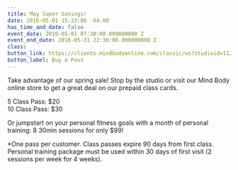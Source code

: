 ```yaml
---
title: May Super Savings!
date: 2016-05-01 15:23:00 -04:00
has_time_and_date: false
event_date: 2016-05-01 07:30:00.000000000 Z
event_end_date: 2016-05-31 22:30:00.000000000 Z
class: 
button_link: https://clients.mindbodyonline.com/classic/ws?studioid=112719&stype=41
button_label: Buy a Pass
---
```


Take advantage of our spring sale! Stop by the studio or visit our Mind Body online store to get a great deal on our prepaid class cards.

5 Class Pass: $20  
10 Class Pass: $30  

Or jumpstart on your personal fitness goals with a month of personal training: 8 30min sessions for only $99!



*One pass per customer. Class passes expire 90 days from first class. Personal training package must be used within 30 days of first visit (2 sessions per week for 4 weeks).

